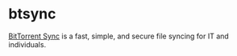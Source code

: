 btsync
======

[BitTorrent Sync][1] is a fast, simple, and secure file syncing for IT and individuals.


[1]: https://www.getsync.com/
